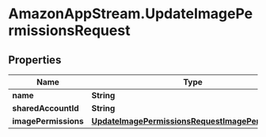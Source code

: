 # AmazonAppStream.UpdateImagePermissionsRequest

## Properties

Name | Type | Description | Notes
------------ | ------------- | ------------- | -------------
**name** | **String** |  | 
**sharedAccountId** | **String** |  | 
**imagePermissions** | [**UpdateImagePermissionsRequestImagePermissions**](UpdateImagePermissionsRequestImagePermissions.md) |  | 



